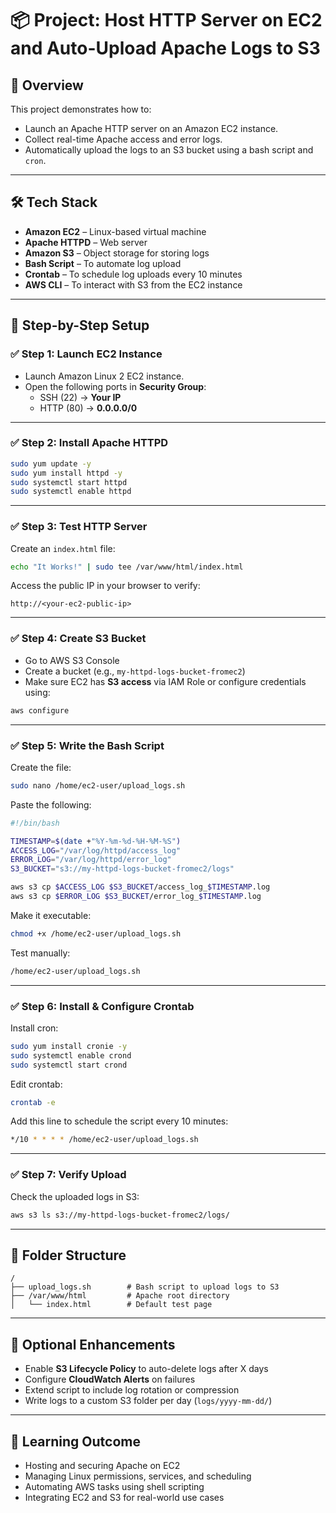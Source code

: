 # 📦 Project: Host HTTP Server on EC2 and Auto-Upload Apache Logs to S3

## 🔧 Overview
This project demonstrates how to:
- Launch an Apache HTTP server on an Amazon EC2 instance.
- Collect real-time Apache access and error logs.
- Automatically upload the logs to an S3 bucket using a bash script and `cron`.

---

## 🛠️ Tech Stack
- **Amazon EC2** – Linux-based virtual machine  
- **Apache HTTPD** – Web server  
- **Amazon S3** – Object storage for storing logs  
- **Bash Script** – To automate log upload  
- **Crontab** – To schedule log uploads every 10 minutes  
- **AWS CLI** – To interact with S3 from the EC2 instance

---

## 🚀 Step-by-Step Setup

### ✅ Step 1: Launch EC2 Instance
- Launch Amazon Linux 2 EC2 instance.
- Open the following ports in **Security Group**:
  - SSH (22) → **Your IP**
  - HTTP (80) → **0.0.0.0/0**

---

### ✅ Step 2: Install Apache HTTPD
```bash
sudo yum update -y
sudo yum install httpd -y
sudo systemctl start httpd
sudo systemctl enable httpd
```

---

### ✅ Step 3: Test HTTP Server
Create an `index.html` file:
```bash
echo "It Works!" | sudo tee /var/www/html/index.html
```

Access the public IP in your browser to verify:
```
http://<your-ec2-public-ip>
```

---

### ✅ Step 4: Create S3 Bucket
- Go to AWS S3 Console
- Create a bucket (e.g., `my-httpd-logs-bucket-fromec2`)
- Make sure EC2 has **S3 access** via IAM Role or configure credentials using:
```bash
aws configure
```

---

### ✅ Step 5: Write the Bash Script
Create the file:
```bash
sudo nano /home/ec2-user/upload_logs.sh
```

Paste the following:
```bash
#!/bin/bash

TIMESTAMP=$(date +"%Y-%m-%d-%H-%M-%S")
ACCESS_LOG="/var/log/httpd/access_log"
ERROR_LOG="/var/log/httpd/error_log"
S3_BUCKET="s3://my-httpd-logs-bucket-fromec2/logs"

aws s3 cp $ACCESS_LOG $S3_BUCKET/access_log_$TIMESTAMP.log
aws s3 cp $ERROR_LOG $S3_BUCKET/error_log_$TIMESTAMP.log
```

Make it executable:
```bash
chmod +x /home/ec2-user/upload_logs.sh
```

Test manually:
```bash
/home/ec2-user/upload_logs.sh
```

---

### ✅ Step 6: Install & Configure Crontab
Install cron:
```bash
sudo yum install cronie -y
sudo systemctl enable crond
sudo systemctl start crond
```

Edit crontab:
```bash
crontab -e
```

Add this line to schedule the script every 10 minutes:
```bash
*/10 * * * * /home/ec2-user/upload_logs.sh
```

---

### ✅ Step 7: Verify Upload
Check the uploaded logs in S3:
```bash
aws s3 ls s3://my-httpd-logs-bucket-fromec2/logs/
```

---

## 📁 Folder Structure
```
/
├── upload_logs.sh        # Bash script to upload logs to S3
├── /var/www/html         # Apache root directory
│   └── index.html        # Default test page
```

---

## 🧼 Optional Enhancements
- Enable **S3 Lifecycle Policy** to auto-delete logs after X days
- Configure **CloudWatch Alerts** on failures
- Extend script to include log rotation or compression
- Write logs to a custom S3 folder per day (`logs/yyyy-mm-dd/`)

---

## 🧠 Learning Outcome
- Hosting and securing Apache on EC2
- Managing Linux permissions, services, and scheduling
- Automating AWS tasks using shell scripting
- Integrating EC2 and S3 for real-world use cases
